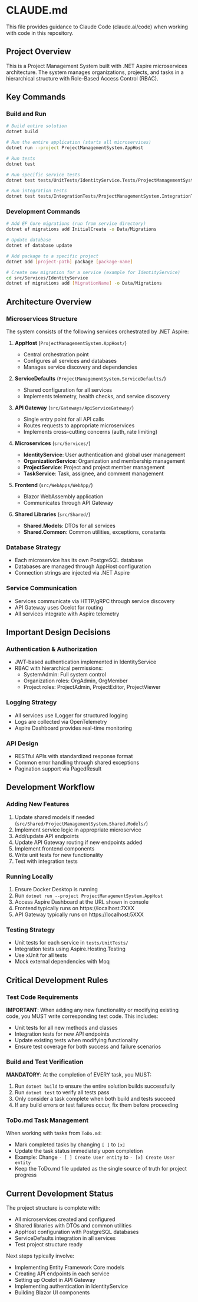 # CLAUDE.md

This file provides guidance to Claude Code (claude.ai/code) when working with code in this repository.

## Project Overview

This is a Project Management System built with .NET Aspire microservices architecture. The system manages organizations, projects, and tasks in a hierarchical structure with Role-Based Access Control (RBAC).

## Key Commands

### Build and Run
```bash
# Build entire solution
dotnet build

# Run the entire application (starts all microservices)
dotnet run --project ProjectManagementSystem.AppHost

# Run tests
dotnet test

# Run specific service tests
dotnet test tests/UnitTests/IdentityService.Tests/ProjectManagementSystem.IdentityService.Tests.csproj

# Run integration tests
dotnet test tests/IntegrationTests/ProjectManagementSystem.IntegrationTests.csproj
```

### Development Commands
```bash
# Add EF Core migrations (run from service directory)
dotnet ef migrations add InitialCreate -o Data/Migrations

# Update database
dotnet ef database update

# Add package to a specific project
dotnet add [project-path] package [package-name]

# Create new migration for a service (example for IdentityService)
cd src/Services/IdentityService
dotnet ef migrations add [MigrationName] -o Data/Migrations
```

## Architecture Overview

### Microservices Structure
The system consists of the following services orchestrated by .NET Aspire:

1. **AppHost** (`ProjectManagementSystem.AppHost/`)
   - Central orchestration point
   - Configures all services and databases
   - Manages service discovery and dependencies

2. **ServiceDefaults** (`ProjectManagementSystem.ServiceDefaults/`)
   - Shared configuration for all services
   - Implements telemetry, health checks, and service discovery

3. **API Gateway** (`src/Gateways/ApiServiceGateway/`)
   - Single entry point for all API calls
   - Routes requests to appropriate microservices
   - Implements cross-cutting concerns (auth, rate limiting)

4. **Microservices** (`src/Services/`)
   - **IdentityService**: User authentication and global user management
   - **OrganizationService**: Organization and membership management
   - **ProjectService**: Project and project member management
   - **TaskService**: Task, assignee, and comment management

5. **Frontend** (`src/WebApps/WebApp/`)
   - Blazor WebAssembly application
   - Communicates through API Gateway

6. **Shared Libraries** (`src/Shared/`)
   - **Shared.Models**: DTOs for all services
   - **Shared.Common**: Common utilities, exceptions, constants

### Database Strategy
- Each microservice has its own PostgreSQL database
- Databases are managed through AppHost configuration
- Connection strings are injected via .NET Aspire

### Service Communication
- Services communicate via HTTP/gRPC through service discovery
- API Gateway uses Ocelot for routing
- All services integrate with Aspire telemetry

## Important Design Decisions

### Authentication & Authorization
- JWT-based authentication implemented in IdentityService
- RBAC with hierarchical permissions:
  - SystemAdmin: Full system control
  - Organization roles: OrgAdmin, OrgMember
  - Project roles: ProjectAdmin, ProjectEditor, ProjectViewer

### Logging Strategy
- All services use ILogger<T> for structured logging
- Logs are collected via OpenTelemetry
- Aspire Dashboard provides real-time monitoring

### API Design
- RESTful APIs with standardized response format
- Common error handling through shared exceptions
- Pagination support via PagedResult<T>

## Development Workflow

### Adding New Features
1. Update shared models if needed (`src/Shared/ProjectManagementSystem.Shared.Models/`)
2. Implement service logic in appropriate microservice
3. Add/update API endpoints
4. Update API Gateway routing if new endpoints added
5. Implement frontend components
6. Write unit tests for new functionality
7. Test with integration tests

### Running Locally
1. Ensure Docker Desktop is running
2. Run `dotnet run --project ProjectManagementSystem.AppHost`
3. Access Aspire Dashboard at the URL shown in console
4. Frontend typically runs on https://localhost:7XXX
5. API Gateway typically runs on https://localhost:5XXX

### Testing Strategy
- Unit tests for each service in `tests/UnitTests/`
- Integration tests using Aspire.Hosting.Testing
- Use xUnit for all tests
- Mock external dependencies with Moq

## Critical Development Rules

### Test Code Requirements
**IMPORTANT**: When adding any new functionality or modifying existing code, you MUST write corresponding test code. This includes:
- Unit tests for all new methods and classes
- Integration tests for new API endpoints
- Update existing tests when modifying functionality
- Ensure test coverage for both success and failure scenarios

### Build and Test Verification
**MANDATORY**: At the completion of EVERY task, you MUST:
1. Run `dotnet build` to ensure the entire solution builds successfully
2. Run `dotnet test` to verify all tests pass
3. Only consider a task complete when both build and tests succeed
4. If any build errors or test failures occur, fix them before proceeding

### ToDo.md Task Management
When working with tasks from `ToDo.md`:
- Mark completed tasks by changing `[ ]` to `[x]`
- Update the task status immediately upon completion
- Example: Change `- [ ] Create User entity` to `- [x] Create User entity`
- Keep the ToDo.md file updated as the single source of truth for project progress

## Current Development Status

The project structure is complete with:
- All microservices created and configured
- Shared libraries with DTOs and common utilities
- AppHost configuration with PostgreSQL databases
- ServiceDefaults integration in all services
- Test project structure ready

Next steps typically involve:
- Implementing Entity Framework Core models
- Creating API endpoints in each service
- Setting up Ocelot in API Gateway
- Implementing authentication in IdentityService
- Building Blazor UI components